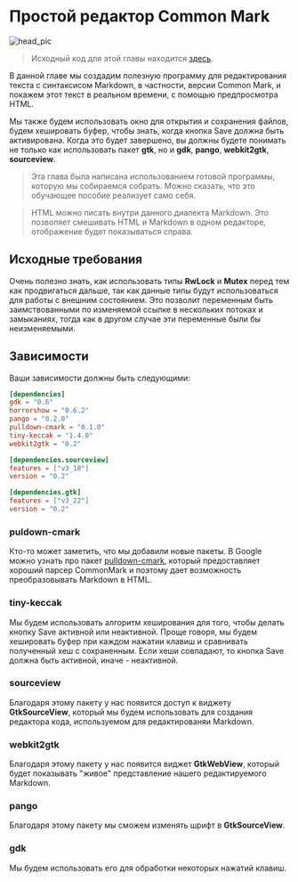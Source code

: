 # Простой редактор Common Mark
![head_pic](https://mmstick.github.io/gtkrs-tutorials/images/ch04_complete.png)

> Исходный код для этой главы находится [здесь][chapter_src].

В данной главе мы создадим полезную программу для редактирования текста с
синтаксисом Markdown, в частности, версии Common Mark, и покажем этот текст
в реальном времени, с помощью предпросмотра HTML.

Мы также будем использовать окно для открытия и сохранения файлов,
будем хешировать буфер, чтобы знать, когда кнопка Save должна быть
активирована. Когда это будет завершено, вы должны будете понимать не только
как использовать пакет **gtk**, но и **gdk**, **pango**, **webkit2gtk**,
**sourceview**.

> Эта глава была написана использованием готовой программы, которую мы
> собираемся собрать. Можно сказать, что это обучающее пособие реализует само
> себя.

> HTML можно писать внутри данного диалекта Markdown. Это позволяет смешивать
> HTML и Markdown в одном редакторе, отображение будет показываться справа.

## Исходные требования
Очень полезно знать, как использовать типы **RwLock** и **Mutex** перед тем
как продвигаться дальше, так как данные типы будут использоваться для работы с
внешним состоянием. Это позволит переменным быть заимствованными по изменяемой
ссылке в нескольких потоках и замыканиях, тогда как в другом случае эти
переменные были бы неизменяемыми.

## Зависимости
Ваши зависимости должны быть следующими:
```toml
[dependencies]
gdk = "0.6"
horrorshow = "0.6.2"
pango = "0.2.0"
pulldown-cmark = "0.1.0"
tiny-keccak = "1.4.0"
webkit2gtk = "0.2"

[dependencies.sourceview]
features = ["v3_18"]
version = "0.2"

[dependencies.gtk]
features = ["v3_22"]
version = "0.2"
```
### puldown-cmark
Кто-то может заметить, что мы добавили новые пакеты. В Google можно узнать
про пакет [pulldown-cmark][], который предоставляет хороший парсер CommonMark
и поэтому дает возможность преобразовывать Markdown в HTML.

### tiny-keccak
Мы будем использовать алгоритм хеширования для того, чтобы делать кнопку Save
активной или неактивной. Проще говоря, мы будем хешировать буфер при каждом
нажатии клавиш и сравнивать полученный хеш с сохраненным. Если хеши совпадают,
то кнопка Save должна быть активной, иначе - неактивной.

### sourceview
Благодаря этому пакету у нас появится доступ к виджету **GtkSourceView**,
который мы будем использовать для создания редактора кода, используемом для
редактированяи Markdown.

### webkit2gtk
Благодаря этому пакету у нас появится виджет **GtkWebView**, который
будет показывать "живое" представление нашего редактируемого Markdown.

### pango
Благодаря этому пакету мы сможем изменять шрифт в **GtkSourceView**.

### gdk
Мы будем использовать его для обработки некоторых нажатий клавиш.

[chapter_src]: https://github.com/ruRust/gtk-rust-by-example/tree/master/src/source_code/simple_editor_common_mark
[pulldown-cmark]: https://github.com/google/pulldown-cmark
